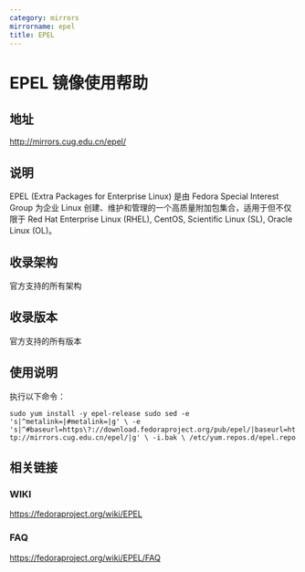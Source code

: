 ```yaml
---
category: mirrors
mirrorname: epel
title: EPEL
---
```


# EPEL 镜像使用帮助

## 地址
http://mirrors.cug.edu.cn/epel/

## 说明
EPEL (Extra Packages for Enterprise Linux) 是由 Fedora Special Interest Group 为企业 Linux 创建、维护和管理的一个高质量附加包集合，适用于但不仅限于 Red Hat Enterprise Linux (RHEL), CentOS, Scientific Linux (SL), Oracle Linux (OL)。

## 收录架构
官方支持的所有架构

## 收录版本
官方支持的所有版本

## 使用说明
执行以下命令：

`
sudo yum install -y epel-release
sudo sed -e 's|^metalink=|#metalink=|g' \
         -e 's|^#baseurl=https\?://download.fedoraproject.org/pub/epel/|baseurl=http://mirrors.cug.edu.cn/epel/|g' \
         -i.bak \
         /etc/yum.repos.d/epel.repo
`

## 相关链接
### WIKI
https://fedoraproject.org/wiki/EPEL

### FAQ
https://fedoraproject.org/wiki/EPEL/FAQ

